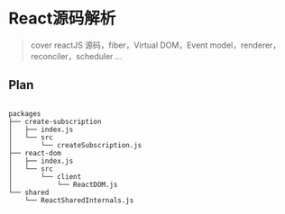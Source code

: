 # React源码解析
> cover reactJS 源码，fiber，Virtual DOM，Event model，renderer，reconciler，scheduler ...

## Plan

```

packages
├── create-subscription
│   ├── index.js
│   └── src
│       └── createSubscription.js
├── react-dom
│   ├── index.js
│   └── src
│       └── client
│           └── ReactDOM.js
└── shared
    └── ReactSharedInternals.js

```